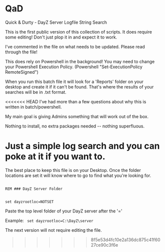 # QaD
Quick &amp; Durty - DayZ Server Logfile String Search

This is the first public version of this collection of scripts. It does require some editing! Don't just plop it in and expect it to work.

I've commented in the file on what needs to be updated. Please read through the file!

This does rely on Powershell in the background! You may need to change your Powershell Execution Policy. (Powershell "Set-ExecutionPolicy RemoteSigned")

When you run this batch file it will look for a 'Reports' folder on your desktop and create it if it can't be found. That's where the results of your searches will be in .txt format.

<<<<<<< HEAD
I've had more than a few questions about why this is written in batch/powershell.

My main goal is giving Admins something that will work out of the box.

Nothing to install, no extra packages needed -- nothing superfluous.

Just a simple log search and you can poke at it if you want to. 
=======
The best place to keep this file is on your Desktop. Once the folder locations are set it will know where to go to find what you're looking for.

<code>
REM ### DayZ Server Folder
  
set dayzrootloc=NOTSET
</code>

Paste the top level folder of your DayZ server after the '='

Example:
<code>
  set dayzrootloc=C:\DayZ\server
</code>

The next version will not require editing the file.
>>>>>>> 8f5e53d4fc10e2a136dc875c41f6027ce90c3f6e

